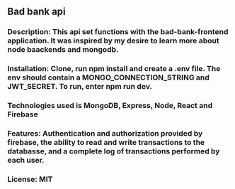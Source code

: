 ## Bad bank api 

### Description: This api set functions with the bad-bank-frontend application. It was inspired by my desire to learn more about node baackends and mongodb. 

### Installation: Clone, run npm install and create a .env file. The env should contain a MONGO_CONNECTION_STRING and JWT_SECRET. To run, enter npm run dev.

### Technologies used is MongoDB, Express, Node, React and Firebase

### Features: Authentication and authorization provided by firebase, the ability to read and write transactions to the databasse, and a complete log of transactions performed by each user. 

### License: MIT
